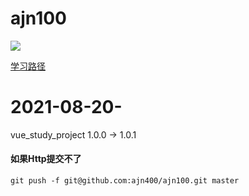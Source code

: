 <h1>ajn100</h1>

<img src="https://shields.io/badge/-ajn100-brightgreen">



[学习路径](https://www.processon.com/view/5e3e558de4b06b291a652302#map)

# 2021-08-20-

vue_study_project       1.0.0 -> 1.0.1

#### 如果Http提交不了

```shell
git push -f git@github.com:ajn400/ajn100.git master
```

